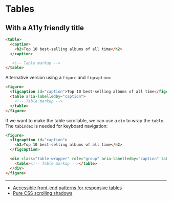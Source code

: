 # Tables

## With a A11y friendly title

```html
<table>
  <caption>
    <h2>Top 10 best-selling albums of all time</h2>
  </caption>

   <!-- Table markup -->
</table>
```

Alternative version using a `figure` and `figcaption`:

```html
<figure>
  <figcaption id="caption">Top 10 best-selling albums of all time</figcaption>
  <table aria-labelledby="caption">
    <!-- Table markup -->
  </table>
</figure>
```

If we want to make the table scrollable, we can use a `div` to wrap the `table`.
The `tabindex` is needed for keyboard navigation:

```html
<figure>
  <figcaption id="caption">
    <h2>Top 10 best-selling albums of all time</h2>
  </figcaption>

  <div class="table-wrapper" role="group" aria-labelledby="caption" tabindex="0">
    <table><!-- Table markup --></table>
  </div>
</figure>
```

---

- [Accessible front-end patterns for responsive tables](https://www.smashingmagazine.com/2022/12/accessible-front-end-patterns-responsive-tables-part1/)
- [Pure CSS scrolling shadows](https://lea.verou.me/2012/04/background-attachment-local/)
